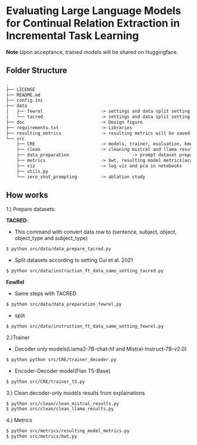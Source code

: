 # Evaluating Large Language Models for Continual Relation Extraction in Incremental Task Learning


**Note** Upon acceptance, trained models will be shared on Huggingface.


## Folder Structure
```xml
.
├── LICENSE
├── README.md
├── config.ini
├── data
│   ├── fewrel                      -> settings and data split setting here
│   └── tacred                      -> settings and data split setting here
├── doc                             -> Design figure
├── requirements.txt                -> Libraries
├── resulting_metrics               -> resulting metrics will be saved here (will be shared on huggingface)
└── src
    ├── CRE                         -> models, trainer, evaluation, kmeans
    ├── clean                       -> cleaning mistral and llama results from explaination
    ├── data_preparation                        -> prompt dataset preparation
    ├── metrics                     -> bwt, resulting model metrics(acc and whole)
    ├── viz                         -> log viz and pca in notebooks
    ├── utils.py
    └── zero_shot_prompting         -> ablation study
````
        
## How works
1.) Prepare datasets:

**TACRED**:
* This command with convert data row to (sentence, subject, object, object_type and subject_type)
````bash
$ python src/data/data_prepare_tacred.py
````
* Split datasets according to setting Cui et al. 2021
````bash
$ python src/data/instruction_ft_data_same_setting_tacred.py
````
**FewRel**
* Same steps with TACRED
````bash
$ python src/data/data_preparation_fewrel.py
````
* split
````bash
$ python src/data/instruction_ft_data_same_setting_fewrel.py
```` 
2.)Trainer
 * Decoder only models(Llama2-7B-chat-hf and Mistral-Instruct-7B-v2.0)
````bash
$ python python src/CRE/trainer_decoder.py
````
 * Encoder-Decoder model(Flan T5-Base)
````bash
$ python src/CRE/trainer_t5.py
````
3.) Clean decoder-only models results from explainations
````bash
$ python src/clean/clean_mistral_results.py
$ python src/clean/clean_llama_results.py
````
4.) Metrics
````bash
$ python src/metrics/resulting_model_metrics.py
$ python src/metrics/bwt.py
````
